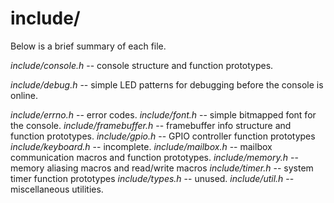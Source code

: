 # include/
Below is a brief summary of each file.

*include/console.h*  -- console structure and function prototypes.

*include/debug.h* -- simple LED patterns for debugging before the console
is online.

*include/errno.h* -- error codes.
*include/font.h* -- simple bitmapped font for the console.
*include/framebuffer.h* -- framebuffer info structure and function
prototypes.
*include/gpio.h* -- GPIO controller function prototypes
*include/keyboard.h* -- incomplete.
*include/mailbox.h* -- mailbox communication macros and function
prototypes.
*include/memory.h* -- memory aliasing macros and read/write macros
*include/timer.h* -- system timer function prototypes
*include/types.h* -- unused.
*include/util.h* -- miscellaneous utilities.
